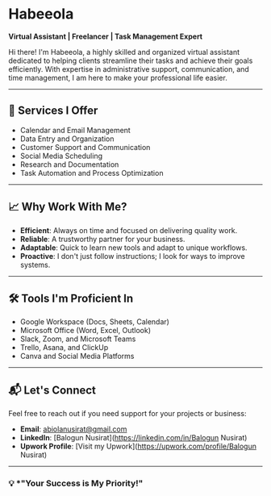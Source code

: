 

# Habeeola  
**Virtual Assistant | Freelancer | Task Management Expert**  

Hi there! I'm Habeeola, a highly skilled and organized virtual assistant dedicated to helping clients streamline their tasks and achieve their goals efficiently. With expertise in administrative support, communication, and time management, I am here to make your professional life easier.

---

## 🔧 **Services I Offer**
- Calendar and Email Management  
- Data Entry and Organization  
- Customer Support and Communication  
- Social Media Scheduling  
- Research and Documentation  
- Task Automation and Process Optimization  

---

## 📈 **Why Work With Me?**
- **Efficient**: Always on time and focused on delivering quality work.  
- **Reliable**: A trustworthy partner for your business.  
- **Adaptable**: Quick to learn new tools and adapt to unique workflows.  
- **Proactive**: I don't just follow instructions; I look for ways to improve systems.  

---

## 🛠 **Tools I'm Proficient In**
- Google Workspace (Docs, Sheets, Calendar)  
- Microsoft Office (Word, Excel, Outlook)  
- Slack, Zoom, and Microsoft Teams  
- Trello, Asana, and ClickUp  
- Canva and Social Media Platforms  

---

## 📬 **Let's Connect**
Feel free to reach out if you need support for your projects or business:  

- **Email**: abiolanusirat@gmail.com
- **LinkedIn**: [Balogun Nusirat](https://linkedin.com/in/Balogun Nusirat)  
- **Upwork Profile**: [Visit my Upwork](https://upwork.com/profile/Balogun Nusirat)  

---

### 💡 *"Your Success is My Priority!"
